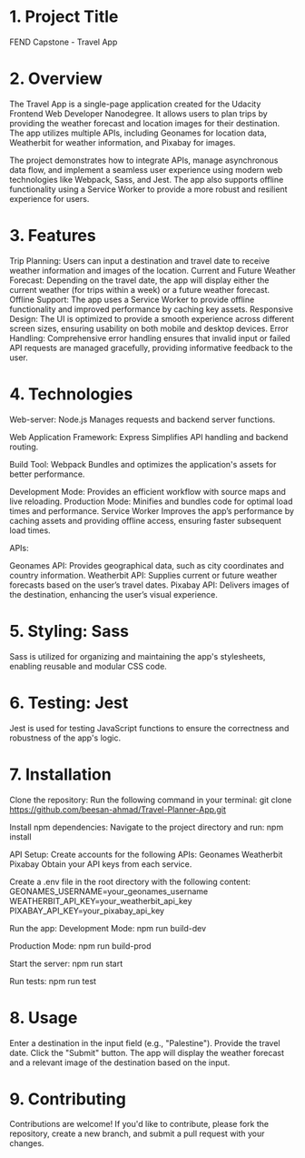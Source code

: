 # 1. Project Title
FEND Capstone - Travel App

# 2. Overview
The Travel App is a single-page application created for the Udacity Frontend Web Developer Nanodegree. It allows users to plan trips by providing the weather forecast and location images for their destination. The app utilizes multiple APIs, including Geonames for location data, Weatherbit for weather information, and Pixabay for images.

The project demonstrates how to integrate APIs, manage asynchronous data flow, and implement a seamless user experience using modern web technologies like Webpack, Sass, and Jest. The app also supports offline functionality using a Service Worker to provide a more robust and resilient experience for users.

# 3. Features
Trip Planning: Users can input a destination and travel date to receive weather information and images of the location.
Current and Future Weather Forecast: Depending on the travel date, the app will display either the current weather (for trips within a week) or a future weather forecast.
Offline Support: The app uses a Service Worker to provide offline functionality and improved performance by caching key assets.
Responsive Design: The UI is optimized to provide a smooth experience across different screen sizes, ensuring usability on both mobile and desktop devices.
Error Handling: Comprehensive error handling ensures that invalid input or failed API requests are managed gracefully, providing informative feedback to the user.

# 4. Technologies
Web-server: Node.js
Manages requests and backend server functions.

Web Application Framework: Express
Simplifies API handling and backend routing.

Build Tool: Webpack
Bundles and optimizes the application's assets for better performance.

Development Mode: Provides an efficient workflow with source maps and live reloading.
Production Mode: Minifies and bundles code for optimal load times and performance.
Service Worker
Improves the app’s performance by caching assets and providing offline access, ensuring faster subsequent load times.

APIs:

Geonames API: Provides geographical data, such as city coordinates and country information.
Weatherbit API: Supplies current or future weather forecasts based on the user’s travel dates.
Pixabay API: Delivers images of the destination, enhancing the user’s visual experience.

# 5. Styling: Sass
Sass is utilized for organizing and maintaining the app's stylesheets, enabling reusable and modular CSS code.

# 6. Testing: Jest
Jest is used for testing JavaScript functions to ensure the correctness and robustness of the app's logic.

# 7. Installation
Clone the repository:
Run the following command in your terminal:
git clone https://github.com/beesan-ahmad/Travel-Planner-App.git

Install npm dependencies:
Navigate to the project directory and run:
npm install

API Setup:
Create accounts for the following APIs:
Geonames
Weatherbit
Pixabay
Obtain your API keys from each service.

Create a .env file in the root directory with the following content:
GEONAMES_USERNAME=your_geonames_username
WEATHERBIT_API_KEY=your_weatherbit_api_key
PIXABAY_API_KEY=your_pixabay_api_key

Run the app:
Development Mode:
npm run build-dev

Production Mode:
npm run build-prod

Start the server:
npm run start

Run tests:
npm run test

# 8. Usage
Enter a destination in the input field (e.g., "Palestine").
Provide the travel date.
Click the "Submit" button.
The app will display the weather forecast and a relevant image of the destination based on the input.

# 9. Contributing
Contributions are welcome! If you'd like to contribute, please fork the repository, create a new branch, and submit a pull request with your changes.